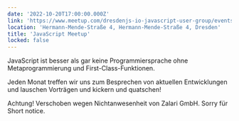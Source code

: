 ```yaml
---
date: '2022-10-20T17:00:00.000Z'
link: 'https://www.meetup.com/dresdenjs-io-javascript-user-group/events/wwdfrqydcnbrb/'
location: 'Hermann-Mende-Straße 4, Hermann-Mende-Straße 4, Dresden'
title: 'JavaScript Meetup'
locked: false
---
```

JavaScript ist besser als gar keine Programmiersprache ohne Metaprogrammierung und First-Class-Funktionen.

Jeden Monat treffen wir uns zum Besprechen von aktuellen Entwicklungen und lauschen Vorträgen und kickern und quatschen!

Achtung! Verschoben wegen Nichtanwesenheit von Zalari GmbH. Sorry für Short notice.
